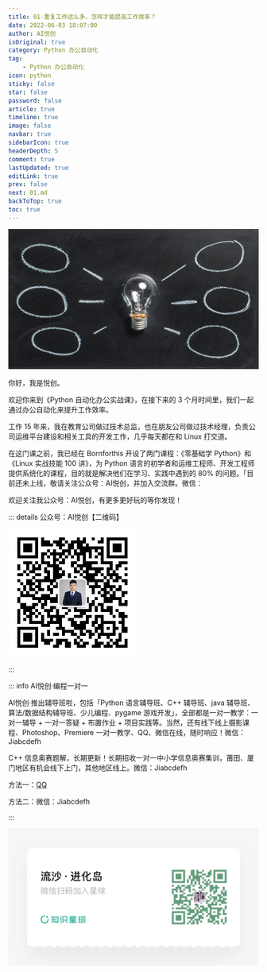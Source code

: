 ```yaml
---
title: 01-重复工作这么多，怎样才能提高工作效率？
date: 2022-06-03 18:07:00
author: AI悦创
isOriginal: true
category: Python 办公自动化
tag:
    - Python 办公自动化
icon: python
sticky: false
star: false
password: false
article: true
timeline: true
image: false
navbar: true
sidebarIcon: true
headerDepth: 5
comment: true
lastUpdated: true
editLink: true
prev: false
next: 01.md
backToTop: true
toc: true
---
```


![img](./auto_01.assets/8ff8b55387fc65b06edd7ffced89abc7.png)

你好，我是悦创。

欢迎你来到《Python 自动化办公实战课》，在接下来的 3 个月时间里，我们一起通过办公自动化来提升工作效率。

工作 15 年来，我在教育公司做过技术总监，也在朋友公司做过技术经理，负责公司运维平台建设和相关工具的开发工作，几乎每天都在和 Linux 打交道。

在这门课之前，我已经在 Bornforthis 开设了两门课程：《零基础学 Python》和《Linux 实战技能 100 讲》，为 Python 语言的初学者和运维工程师、开发工程师提供系统化的课程，目的就是解决他们在学习、实践中遇到的 80% 的问题。「目前还未上线，敬请关注公众号：AI悦创，并加入交流群。微信：













欢迎关注我公众号：AI悦创，有更多更好玩的等你发现！

::: details 公众号：AI悦创【二维码】

![](/gzh.jpg)

:::

::: info AI悦创·编程一对一

AI悦创·推出辅导班啦，包括「Python 语言辅导班、C++ 辅导班、java 辅导班、算法/数据结构辅导班、少儿编程、pygame 游戏开发」，全部都是一对一教学：一对一辅导 + 一对一答疑 + 布置作业 + 项目实践等。当然，还有线下线上摄影课程、Photoshop、Premiere 一对一教学、QQ、微信在线，随时响应！微信：Jiabcdefh

C++ 信息奥赛题解，长期更新！长期招收一对一中小学信息奥赛集训，莆田、厦门地区有机会线下上门，其他地区线上。微信：Jiabcdefh

方法一：[QQ](http://wpa.qq.com/msgrd?v=3&uin=1432803776&site=qq&menu=yes)

方法二：微信：Jiabcdefh

:::

![](/zsxq.jpg)







